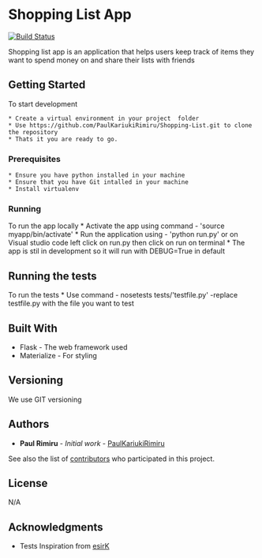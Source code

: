 # Shopping List App

[![Build Status](https://travis-ci.org/PaulKariukiRimiru/Shopping-List.svg?branch=feature-challenge%232)](https://travis-ci.org/PaulKariukiRimiru/Shopping-List)

Shopping list app is an application that helps users keep track of items they want to spend money on and share their lists with friends

## Getting Started

To start development
    
    * Create a virtual environment in your project  folder
    * Use https://github.com/PaulKariukiRimiru/Shopping-List.git to clone the repository
    * Thats it you are ready to go.

### Prerequisites
    * Ensure you have python installed in your machine
    * Ensure that you have Git intalled in your machine
    * Install virtualenv

### Running

To run the app locally
    * Activate the app using command - 'source myapp/bin/activate'
    * Run the application using - 'python run.py'
        or on Visual studio code left click on run.py then click on run on terminal
    * The app is stil in development so it will run with DEBUG=True in default

## Running the tests

To run the tests
    * Use command - nosetests tests/'testfile.py'
        -replace testfile.py with the file you want to test

## Built With

* Flask - The web framework used
* Materialize - For styling

## Versioning

We use GIT versioning

## Authors

* **Paul Rimiru** - *Initial work* - [PaulKariukiRimiru](https://github.com/PaulKariukiRimiru)

See also the list of [contributors](https://github.com/your/project/contributors) who participated in this project.

## License

N/A

## Acknowledgments

* Tests Inspiration from [esirK](https://github.com/esirK)
